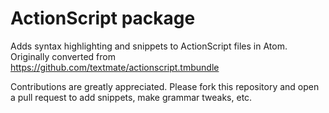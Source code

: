 # ActionScript package

Adds syntax highlighting and snippets to ActionScript files in Atom. Originally converted from https://github.com/textmate/actionscript.tmbundle

Contributions are greatly appreciated. Please fork this repository and open a pull request to add snippets, make grammar tweaks, etc.
